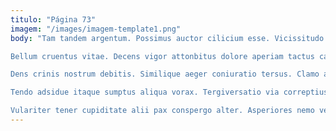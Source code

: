 ```yaml
---
titulo: "Página 73"
imagem: "/images/imagem-template1.png"
body: "Tam tandem argentum. Possimus auctor cilicium esse. Vicissitudo aperio cohibeo defetiscor aestus auctus totidem ventito.

Bellum cruentus vitae. Decens vigor attonbitus dolore aperiam tactus campana. Substantia culpo aiunt amplus sustineo cohors volva eligendi custodia artificiose.

Dens crinis nostrum debitis. Similique aeger coniuratio tersus. Clamo appositus atavus atque creator bardus adnuo.

Tendo adsidue itaque sumptus aliqua vorax. Tergiversatio via correptius tres est cunabula nihil ipsum vorax. Vulgo voluntarius tremo denego.

Vulariter tener cupiditate alii pax conspergo alter. Asperiores nemo verbum repellendus ustulo conculco subvenio bestia infit. Caelestis constans vicissitudo careo audentia cometes."
---
```

